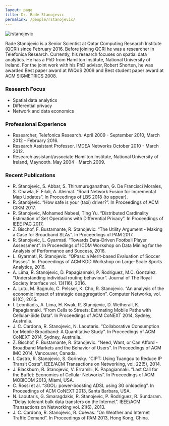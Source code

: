 ```yaml
---
layout: page
title: Dr. Rade Stanojevic
permalink: /people/rstanojevic/
---
```

![rstanojevic](/people/rstanojevic/rstanojevic.jpg)


Rade Stanojevic is a Senior Scientist at Qatar Computing Research Institute (QCRI) since February 2016. Before joining QCRI he was a researcher in Telefonica Research. Currently, his research focuses on spatial data analytics. He has a PhD from Hamilton Institute, National University of Ireland. For the joint work with his PhD advisor, Robert Shorten, he was awarded Best paper award at IWQoS 2009 and Best student paper award at ACM SIGMETRICS 2008.

### Research Focus
- Spatial data analytics
- Differential privacy
- Network and data economics

### Professional Experience
- Researcher, Telefonica Research. April 2009 - September 2010, March 2012 - February 2016.
- Research Assistant Professor. IMDEA Networks October 2010 - March 2012.
- Research assistant/associate Hamilton Institute, National University of Ireland, Maynooth. May 2004 - March 2009.

### Recent Publications

- R. Stanojevic, S. Abbar, S. Thirumuruganathan, G. De Francisci Morales, S. Chawla, F. Filali, A. Aleimat. “Road Network Fusion for Incremental Map Updates”. In Proceedings of LBS 2018 (to appear). 
- R. Stanojevic. “How safe is your (taxi) driver?”.  In Proceedings of ACM CIKM 2017. 
- R. Stanojevic, Mohamed Nabeel, Ting Yu. “Distributed Cardinality Estimation of Set Operations with Differential Privacy”.  In Proceedings of IEEE PAC 2017. 
- Z. Bischof, F. Bustamante, R. Stanojevic: “The Utility Argument - Making a Case for Broadband SLAs”.  In Proceedings of PAM 2017.
- R. Stanojevic, L. Gyarmati. “Towards Data-Driven Football Player Assessment”. In Proceedings of ICDM Workshop on Data Mining for the Analysis of Performance and Success, 2016. 
- L. Gyarmati, R. Stanojevic. “QPass: a Merit-based Evaluation of Soccer Passes”. In. Proceedings of ACM KDD Workshop on Large-Scale Sports Analytics, 2016.
- A. Lima, R. Stanojevic, D. Papagiannaki, P. Rodriguez, M.C. Gonzalez. “Understanding individual routing behaviour”. Journal of The Royal Society Interface vol. 13(116), 2016.
- A. Lutu, M. Bagnulo, C. Pelsser, K. Cho, R. Stanojevic. “An analysis of the economic impact of strategic deaggregation”. Computer Networks, vol. 81(C), 2015.
- I. Leontiadis, A. Lima, H. Kwak, R. Stanojevic, D. Wetherall, K. Papagiannaki. “From Cells to Streets: Estimating Mobile Paths with Cellular-Side Data”. In Proceedings of ACM CoNEXT 2014, Sydney, Australia.
- J. C. Cardona, R. Stanojevic, N. Laoutaris. “Collaborative Consumption for Mobile Broadband: A Quantitative Study”. In Proceedings of ACM CoNEXT 2014, Sydney, Australia.
- Z. Bischof, F. Bustamante, R. Stanojevic. “Need, Want, or Can Afford - Broadband Markets and the Behavior of Users”. In Proceedings of ACM IMC 2014, Vancouver, Canada.
- I. Castro, R. Stanojevic, S. Gorinsky. “CIPT: Using Tuangou to Reduce IP Transit Costs”. IEEE/ACM Transactions on Networking, vol. 22(5), 2014.
- J. Blackburn, R. Stanojevic, V. Erramilli, K. Papagiannaki. ”Last Call for the Buffet: Economics of Cellular Networks”. In Proceedings of ACM MOBICOM 2013, Miami, USA.
- C. Rossi et al. “3GOL: power-boosting ADSL using 3G onloading”. In Proceedings of ACM CoNEXT 2013, Santa Barbara, USA.
- N. Laoutaris, G. Smaragdakis, R. Stanojevic, P. Rodriguez, R. Sundaram. “Delay tolerant bulk data transfers on the Internet”. IEEE/ACM Transactions on Networking vol. 21(6), 2013.
- J. C. Cardona, R. Stanojevic, R. Cuevas. “On Weather and Internet Traffic Demand”. In Proceedings of PAM 2013, Hong Kong, China.


